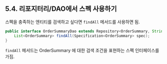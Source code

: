 ## 5.4. 리포지터리/DAO에서 스펙 사용하기

스펙을 충족하는 엔티티를 검색하고 싶다면 `findAll` 메서드를 사용하면 됨.

```java
public interface OrderSummaryDao extends Repository<OrderSummary, String> {
    List<OrderSummary> findAll(Specification<OrderSummary> spec);
}
```

`findAll` 메서드는 OrderSummary 에 대한 검색 조건을 표현하는 스펙 인터페이스를 가짐.